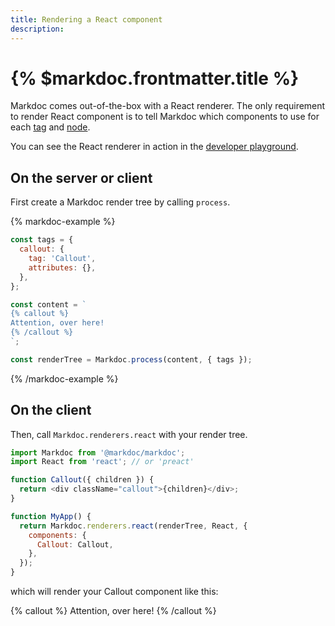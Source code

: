 ```yaml
---
title: Rendering a React component
description:
---
```


# {% $markdoc.frontmatter.title %}

Markdoc comes out-of-the-box with a React renderer. The only requirement to render React component is to tell Markdoc which components to use for each [tag](/docs/tags) and [node](/docs/nodes).

You can see the React renderer in action in the [developer playground](/sandbox?mode=preview).

## On the server or client

First create a Markdoc render tree by calling `process`.

{% markdoc-example %}

```js
const tags = {
  callout: {
    tag: 'Callout',
    attributes: {},
  },
};

const content = `
{% callout %}
Attention, over here!
{% /callout %}
`;

const renderTree = Markdoc.process(content, { tags });
```

{% /markdoc-example %}

## On the client

Then, call `Markdoc.renderers.react` with your render tree.

```js
import Markdoc from '@markdoc/markdoc';
import React from 'react'; // or 'preact'

function Callout({ children }) {
  return <div className="callout">{children}</div>;
}

function MyApp() {
  return Markdoc.renderers.react(renderTree, React, {
    components: {
      Callout: Callout,
    },
  });
}
```

which will render your Callout component like this:

{% callout %}
Attention, over here!
{% /callout %}
